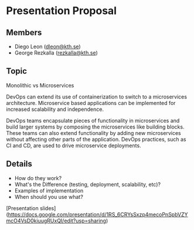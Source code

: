 # Presentation Proposal
## Members
- Diego Leon (dleon@kth.se)
- George Rezkalla (rezkalla@kth.se)

## Topic
Monolithic vs Microservices

DevOps can extend its use of containerization to switch to a microservices architecture. Microservice based applications can be implemented for increased scalability and independence.

DevOps teams encapsulate pieces of functionality in microservices and build larger systems by composing the microservices like building blocks. These teams can also extend functionality by adding new microservices without affecting other parts of the application. DevOps practices, such as CI and CD, are used to drive microservice deployments.

## Details
- How do they work?
- What's the Difference (testing, deployment, scalability, etc)?
- Examples of implementation
- When should you use what?

[Presentation slides] (https://docs.google.com/presentation/d/1RS_6CRYsSxzp4mecoPnSpbVZYmcO4VsD0kiuugRUxQI/edit?usp=sharing)
